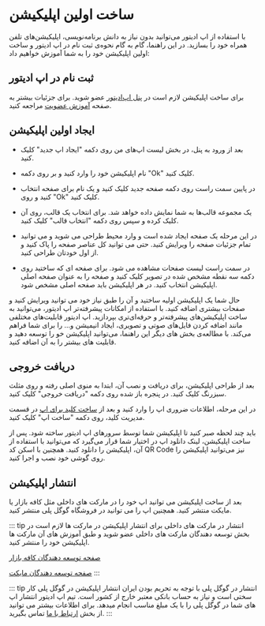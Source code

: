 # ساخت اولین اپلیکیشن


با استفاده از اپ ادیتور می‌توانید بدون نیاز به دانش برنامه‌نویسی، اپلیکیشن‌های تلفن همراه خود را بسازید. در این راهنما، گام به گام نحوه‌ی ثبت نام در اپ ادیتور و ساخت اولین اپلیکیشن خود را به شما آموزش خواهیم داد:

## ثبت نام در اپ ادیتور

برای ساخت اپلیکیشن لازم است در [پنل اپ‌ادیتور](https://panel.appeditor.ir) عضو شوید. برای جزئیات بیشتر به صفحه [آموزش عضویت](register.md) مراجعه کنید.

## ایجاد اولین اپلیکیشن

-   بعد از ورود به پنل، در بخش لیست اپ‌های من روی دکمه "ایجاد اپ جدید" کلیک کنید.


-   نام اپلیکیشن خود را وارد کنید و بر روی دکمه "Ok" کلیک کنید.



-   در پایین سمت راست روی دکمه صفحه جدید کلیک کنید و یک نام برای صفحه انتخاب کنید و روی "Ok" کلیک کنید.



-   یک مجموعه قالب‌ها به شما نمایش داده خواهد شد. برای انتخاب یک قالب، روی آن کلیک کرده و سپس روی دکمه "انتخاب قالب" کلیک کنید.



- در این مرحله یک صفحه ایجاد شده است و وارد محیط طراحی می شوید و می توانید تمام جزئیات صفحه را ویرایش کنید. حتی می توانید کل عناصر صفحه را پاک کنید و از اول خودتان طراحی کنید.



- در سمت راست لیست صفحات مشاهده می شود. برای صفحه ای که ساختید روی دکمه سه نقطه مشخص شده در تصویر کلیک کنید و صفحه را به عنوان صفحه اصلی اپلیکیشن انتخاب کنید. در هر اپلیکیشن باید صفحه اصلی مشخص شود.


حال شما یک اپلیکیشن اولیه ساختید و آن را طبق نیاز خود می توانید ویرایش کنید و صفحات بیشتری اضافه کنید. با استفاده از امکانات پیشرفته‌تر اپ ادیتور، می‌توانید به ساخت اپلیکیشن‌های پیشرفته‌تر و حرفه‌ای‌تری بپردازید. اپ ادیتور قابلیت‌های مختلفی مانند اضافه کردن فایل‌های صوتی و تصویری، ایجاد انیمیشن و... را برای شما فراهم می‌کند. با مطالعه‌ی بخش های دیگر این راهنما، می‌توانید اپلیکیشن خو را توسعه دهید و قابلیت های بیشتر را به آن اضافه کنید.

## دریافت خروجی

بعد از طراحی اپلیکیشن، برای دریافت و نصب آن، ابتدا به منوی اصلی رفته و روی مثلث سبزرنگ کلیک کنید. در پنجره باز شده روی دکمه "دریافت خروجی" کلیک کنید.

در این مرحله، اطلاعات ضروری اپ را وارد کنید و بعد از [ساخت کلید برای اپ](/make-application/keystore.md) در قسمت مدیریت کلید، روی دکمه "ساخت اپ" کلیک کنید.

باید چند لحظه صبر کنید تا اپلیکیشن شما توسط سرورهای اپ ادیتور ساخته شود. پس از ساخت اپلیکیشن، لینک دانلود اپ در اختیار شما قرار می‌گیرد که می‌توانید با استفاده از آن، اپلیکیشن را دانلود کنید. همچنین با اسکن کد QR Code نیز می‌توانید اپلیکیشن را روی گوشی خود نصب و اجرا کنید.


## انتشار اپلیکیشن

بعد از ساخت اپلیکیشن می توانید اپ خود را در مارکت های داخلی مثل کافه بازار یا مایکت منتشر کنید. همچنین اپ را می توانید در فروشگاه گوگل پلی منتشر کنید.

::: tip انتشار در مارکت های داخلی
برای انتشار اپلیکیشن در مارکت ها لازم است در بخش توسعه دهندگان مارکت های داخلی عضو شوید و طبق آموزش های آن مارکت ها اپلیکیشن خود را منتشر کنید.

[صفحه توسعه دهندگان کافه بازار](https://developers.cafebazaar.ir/fa)

[صفحه توسعه دهندگان مایکت](https://developer.myket.ir/fa/)
:::

::: tip انتشار در گوگل پلی
با توجه به تحریم بودن ایران انتشار اپلیکیشن در گوگل پلی کار سختی است و نیاز به حساب بانکی معتبر خارج از کشور است. تیم اپ ادیتور انتشار اپ های شما در گوگل پلی را با یک مبلغ مناسب انجام میدهد. برای اطلاعات بیشتر می توانید از بخش [ارتباط با ما](/contact-us) تماس بگیرید.
:::